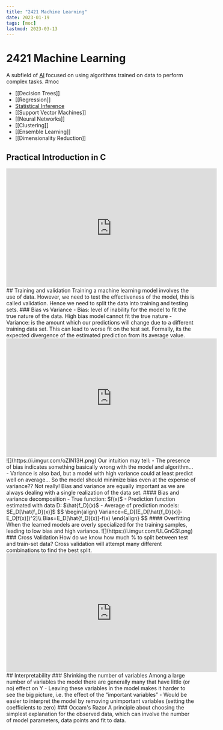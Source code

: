 ```yaml
---
title: "2421 Machine Learning"
date: 2023-01-19
tags: [moc]
lastmod: 2023-03-13
---
```

# 2421 Machine Learning
A subfield of [AI](3005%20AI.md) focused on using algorithms trained on data to perform complex tasks.
#moc 
- [[Decision Trees]]
- [[Regression]]
- [Statistical Inference](Notes/Statistical%20Inference.md)
- [[Support Vector Machines]]
- [[Neural Networks]]
- [[Clustering]]
- [[Ensemble Learning]]
- [[Dimensionality Reduction]]
## Practical Introduction in C
<iframe width="560" height="315" src="https://www.youtube.com/embed/videoseries?si=e54R2ODJA66ITVJm&amp;list=PLpM-Dvs8t0VZPZKggcql-MmjaBdZKeDMw" title="YouTube video player" frameborder="0" allow="accelerometer; autoplay; clipboard-write; encrypted-media; gyroscope; picture-in-picture; web-share" allowfullscreen></iframe>
## Training and validation
Training a machine learning model involves the use of data. However, we need to test the effectiveness of the model, this is called validation. Hence we need to split the data into training and testing sets.
### Bias vs Variance
- Bias: level of inability for the model to fit the true nature of the data. High bias model cannot fit the true nature
- Variance: is the amount which our predictions will change due to a different training data set. This can lead to worse fit on the test set. Formally, its the expected divergence of the estimated prediction from its average value.
<iframe width="560" height="315" src="https://www.youtube.com/embed/EuBBz3bI-aA" title="YouTube video player" frameborder="0" allow="accelerometer; autoplay; clipboard-write; encrypted-media; gyroscope; picture-in-picture; web-share" allowfullscreen></iframe>
![](https://i.imgur.com/oZIN13H.png)
Our intuition may tell:  
- The presence of bias indicates something basically wrong with the model and algorithm...  
- Variance is also bad, but a model with high variance could at least predict well on average...  
So the model should minimize bias even at the expense of variance?? Not really!  
Bias and variance are equally important as we are always dealing with a single realization of the data set.
#### Bias and variance decomposition
- True function: $f(x)$
- Prediction function estimated with data D: $\hat{f_D}(x)$
- Average of prediction models: $E_D[\hat{f_D}(x)]$
$$
\begin{align}
Variance=E_D[(E_D[\hat{f_D}(x)]-E_D[f(x)])^2]\\
Bias=E_D[\hat{f_D}(x)]-f(x)
\end{align}
$$
#### Overfitting
When the learned models are overly specialized for the training samples, leading to low bias and high variance.
![](https://i.imgur.com/ULGnGSl.png)
### Cross Validation
How do we know how much % to split between test and train-set data? Cross validation will attempt many different combinations to find the best split.
<iframe width="560" height="315" src="https://www.youtube.com/embed/fSytzGwwBVw" title="YouTube video player" frameborder="0" allow="accelerometer; autoplay; clipboard-write; encrypted-media; gyroscope; picture-in-picture; web-share" allowfullscreen></iframe>
## Interpretability
### Shrinking the number of variables
Among a large number of variables the model there are generally many that have little (or no) effect on Y  
- Leaving these variables in the model makes it harder to see the big picture, i.e. the effect of the “important variables”  
- Would be easier to interpret the model by removing unimportant variables (setting the coefficients to zero)
### Occam's Razor
A principle about choosing the simplest explanation for the observed data, which can involve the number of model parameters, data points and fit to data.